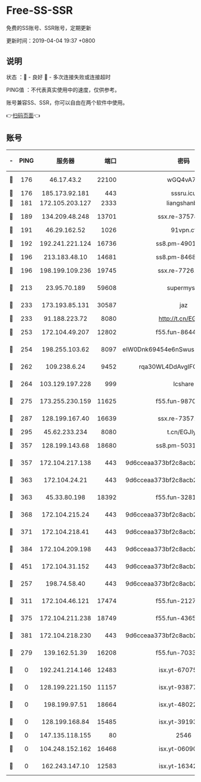 # Free-SS-SSR

免费的SS账号、SSR账号，定期更新

更新时间：2019-04-04 19:37 +0800

## 说明

状态     ：🙂 - 良好 🙁 - 多次连接失败或连接超时

PING值   ：不代表真实使用中的速度，仅供参考。

账号兼容SS、SSR，你可以自由在两个软件中使用。

👉[扫码页面](https://liesauer.github.io/Free-SS-SSR/)👈

## 账号

|-|PING|服务器|端口|密码|加密方式|区域|
|:----:|:----:|:-----:|-----:|:----:|:----:|:----:|
|🙂|176|46.17.43.2|22100|wGQ4vA7D|aes-256-gcm|RU|
|🙂|176|185.173.92.181|443|sssru.icu|rc4-md5|RU|
|🙂|181|172.105.203.127|2333|liangshanbo|chacha20|JP|
|🙂|189|134.209.48.248|13701|ssx.re-37578120|aes-256-cfb|US|
|🙂|191|46.29.162.52|1026|91vpn.cf|rc4-md5|RU|
|🙂|192|192.241.221.124|16736|ss8.pm-49014523|aes-256-cfb|US|
|🙂|196|213.183.48.10|14681|ss8.pm-84686175|rc4-md5|RU|
|🙂|196|198.199.109.236|19745|ssx.re-77261514|aes-256-cfb|US|
|🙂|213|23.95.70.189|59608|supermyssr|chacha20-ietf|US|
|🙂|233|173.193.85.131|30587|jaz|aes-256-cfb|US|
|🙂|233|91.188.223.72|8080|http://t.cn/EGJIyrl|rc4-md5|RU|
|🙂|253|172.104.49.207|12802|f55.fun-86447449|aes-256-cfb|SG|
|🙂|254|198.255.103.62|8097|eIW0Dnk69454e6nSwuspv9DmS201tQ0D|aes-256-cfb|US|
|🙂|262|109.238.6.24|9452|rqa30WL4DdAvgIFG6Fs3znzTa|aes-256-cfb|FR|
|🙂|264|103.129.197.228|999|lcshare|aes-256-cfb|US|
|🙂|275|173.255.230.159|11625|f55.fun-98708140|aes-256-cfb|US|
|🙂|287|128.199.167.40|16639|ssx.re-73571746|aes-256-cfb|SG|
|🙂|295|45.62.233.234|8080|t.cn/EGJIyrl|rc4-md5|CA|
|🙂|357|128.199.143.68|18680|ss8.pm-50313855|aes-256-cfb|SG|
|🙂|357|172.104.217.138|443|9d6cceaa373bf2c8acb22e60b6a58be6|aes-256-cfb|US|
|🙂|363|172.104.24.21|443|9d6cceaa373bf2c8acb22e60b6a58be6|aes-256-cfb|US|
|🙂|363|45.33.80.198|18392|f55.fun-32811523|aes-256-cfb|US|
|🙂|368|172.104.215.24|443|9d6cceaa373bf2c8acb22e60b6a58be6|aes-256-cfb|US|
|🙂|371|172.104.218.41|443|9d6cceaa373bf2c8acb22e60b6a58be6|aes-256-cfb|US|
|🙂|384|172.104.209.198|443|9d6cceaa373bf2c8acb22e60b6a58be6|aes-256-cfb|US|
|🙂|451|172.104.31.152|443|9d6cceaa373bf2c8acb22e60b6a58be6|aes-256-cfb|US|
|🙂|257|198.74.58.40|443|9d6cceaa373bf2c8acb22e60b6a58be6|aes-256-cfb|US|
|🙂|311|172.104.46.121|17474|f55.fun-21276009|aes-256-cfb|SG|
|🙂|375|172.104.211.238|18749|f55.fun-43653563|aes-256-cfb|US|
|🙂|381|172.104.218.230|443|9d6cceaa373bf2c8acb22e60b6a58be6|aes-256-cfb|US|
|🙁|279|139.162.51.39|16208|f55.fun-70332829|aes-256-cfb|SG|
|🙁|0|192.241.214.146|12483|isx.yt-67075199|aes-256-cfb|US|
|🙁|0|128.199.221.150|11157|isx.yt-93877597|aes-256-cfb|SG|
|🙁|0|198.199.97.51|18664|isx.yt-48022284|aes-256-cfb|US|
|🙁|0|128.199.168.84|15485|isx.yt-39193066|aes-256-cfb|SG|
|🙁|0|147.135.118.155|80|2546|chacha20|US|
|🙁|0|104.248.152.162|16468|isx.yt-06090221|aes-256-cfb|SG|
|🙁|0|162.243.147.10|12583|isx.yt-16342865|aes-256-cfb|US|
